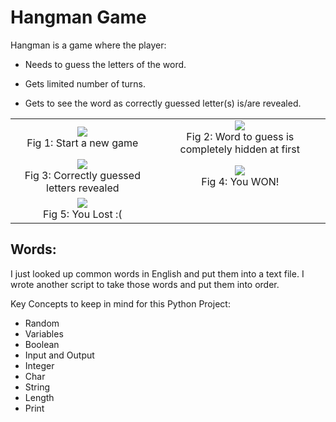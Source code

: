 # Hangman Game

Hangman is a game where the player:

* Needs to guess the letters of the word.

* Gets limited number of turns.

* Gets to see the word as correctly guessed letter(s) is/are revealed.

<table border=0>
  <tr>
    <td align="center">
      <img src="https://user-images.githubusercontent.com/32167236/96044128-97822b00-0e8d-11eb-9edc-86fd5967c094.png"><br/>
      <figcaption>Fig 1: Start a new game</figcaption>
    </td>
    <td align="center">
      <img src="https://user-images.githubusercontent.com/32167236/96044200-af59af00-0e8d-11eb-8eb3-44914e270f63.png"><br/>
      <figcaption>Fig 2: Word to guess is completely hidden at first</figcaption>
    </td>
  </tr>
  <tr>
    <td align="center">
      <img src="https://user-images.githubusercontent.com/32167236/96044256-c8626000-0e8d-11eb-9a10-934734447491.png"><br/>
      <figcaption>Fig 3: Correctly guessed letters revealed</figcaption>
    </td>
    <td align="center">
      <img src="https://user-images.githubusercontent.com/32167236/96044438-0a8ba180-0e8e-11eb-8059-d16196b09886.png"><br/>
      <figcaption>Fig 4: You WON!</figcaption>
    </td>
  </tr>
   <tr>
    <td align="center">
      <img src="https://user-images.githubusercontent.com/32167236/96044333-df08b700-0e8d-11eb-9762-36e22b364424.png"><br/>
      <figcaption>Fig 5: You Lost :(</figcaption>
    </td>
  </tr>
</table>

## Words:
I just looked up common words in English and put them into a text file.
I wrote another script to take those words and put them into order.


Key Concepts to keep in mind for this Python Project:
* Random
* Variables
* Boolean
* Input and Output
* Integer
* Char
* String
* Length
* Print
